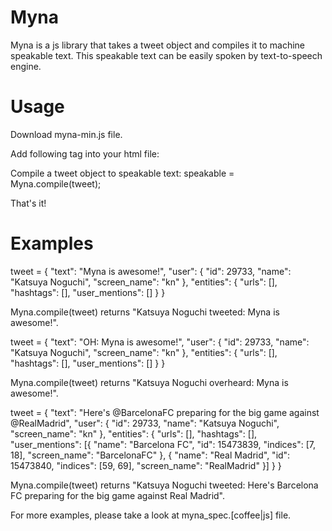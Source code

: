 Myna
====

Myna is a js library that takes a tweet object and compiles it to machine speakable text. This speakable text can be easily spoken by text-to-speech engine.

Usage
=====

Download myna-min.js file.

Add following tag into your html file:
<script type="text/javascript" src="public/javascripts/myna-min.js"></script>

Compile a tweet object to speakable text:
speakable = Myna.compile(tweet);

That's it!

Examples
========

tweet = {
  "text": "Myna is awesome!",
  "user": {
    "id": 29733,
    "name": "Katsuya Noguchi",
    "screen_name": "kn"
  },
  "entities": { "urls": [], "hashtags": [], "user_mentions": [] }
}

Myna.compile(tweet) returns "Katsuya Noguchi tweeted: Myna is awesome!".

tweet = {
  "text": "OH: Myna is awesome!",
  "user": {
    "id": 29733,
    "name": "Katsuya Noguchi",
    "screen_name": "kn"
  },
  "entities": { "urls": [], "hashtags": [], "user_mentions": [] }
}

Myna.compile(tweet) returns "Katsuya Noguchi overheard: Myna is awesome!".

tweet = {
  "text": "Here's @BarcelonaFC preparing for the big game against @RealMadrid",
  "user": {
    "id": 29733,
    "name": "Katsuya Noguchi",
    "screen_name": "kn"
  },
  "entities": { "urls": [], "hashtags": [],
    "user_mentions": [{
      "name": "Barcelona FC",
      "id": 15473839,
      "indices": [7, 18],
      "screen_name": "BarcelonaFC"
    }, {
      "name": "Real Madrid",
      "id": 15473840,
      "indices": [59, 69],
      "screen_name": "RealMadrid"
    }] }
}

Myna.compile(tweet) returns "Katsuya Noguchi tweeted: Here's Barcelona FC preparing for the big game against Real Madrid".

For more examples, please take a look at myna_spec.[coffee|js] file.